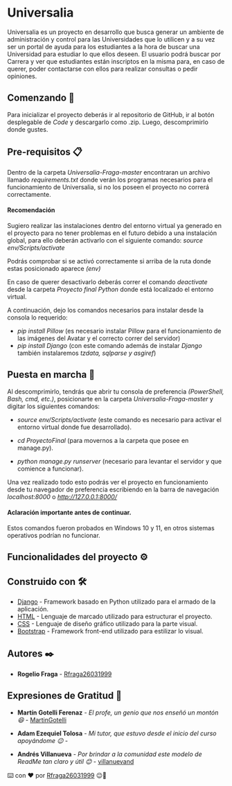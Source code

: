 # Universalia

Universalia es un proyecto en desarrollo que busca generar un ambiente de administración y control para las Universidades que lo utilicen y a su vez ser un portal de ayuda para los estudiantes a la hora de buscar una Universidad para estudiar lo que ellos deseen. El usuario podrá buscar por Carrera y ver que estudiantes están inscriptos en la misma para, en caso de querer, poder contactarse con ellos para realizar consultas o pedir opiniones.


## Comenzando 🚀

Para inicializar el proyecto deberás ir al repositorio de GitHub, ir al botón desplegable de _Code_ y descargarlo como .zip. Luego, descomprimirlo donde gustes.

## Pre-requisitos 📋

Dentro de la carpeta _Universalia-Fraga-master_ encontraran un archivo llamado _requirements.txt_ donde verán los programas necesarios para el funcionamiento de Universalia, si no los poseen el proyecto no correrá correctamente.

#### Recomendación
Sugiero realizar las instalaciones dentro del entorno virtual ya generado en el proyecto para no tener problemas en el futuro debido a una instalación global, para ello deberán activarlo con el siguiente comando:
_source env/Scripts/activate_

Podrás comprobar si se activó correctamente si arriba de la ruta donde estas posicionado aparece _(env)_

En caso de querer desactivarlo deberás correr el comando _deactivate_ desde la carpeta _Proyecto final Python_ donde está localizado el entorno virtual.

A continuación, dejo los comandos necesarios para instalar desde la consola lo requerido:

- _pip install Pillow_ (es necesario instalar Pillow para el funcionamiento de las imágenes del Avatar y el correcto correr del servidor)
- _pip install Django_ (con este comando además de instalar _Django_ también instalaremos _tzdata, sqlparse y asgiref_)

## Puesta en marcha 🔧

Al descomprimirlo, tendrás que abrir tu consola de preferencia _(PowerShell, Bash, cmd, etc.)_, posicionarte en la carpeta _Universalia-Fraga-master_ y digitar los siguientes comandos:

- _source env/Scripts/activate_ (este comando es necesario para activar el entorno virtual donde fue desarrollado).

- _cd ProyectoFinal_ (para movernos a la carpeta que posee en manage.py).

- _python manage.py runserver_ (necesario para levantar el servidor y que comience a funcionar).

Una vez realizado todo esto podrás ver el proyecto en funcionamiento desde tu navegador de preferencia escribiendo en la barra de navegación _localhost:8000_ o _http://127.0.0.1:8000/_

#### Aclaración importante antes de continuar.
Estos comandos fueron probados en Windows 10 y 11, en otros sistemas operativos podrían no funcionar.

## Funcionalidades del proyecto ⚙️


## Construido con 🛠️

* [Django](https://www.djangoproject.com/) - Framework basado en Python utilizado para el armado de la aplicación.
* [HTML](https://developer.mozilla.org/es/docs/Web/HTML) - Lenguaje de marcado utilizado para estructurar el proyecto.
* [CSS](https://developer.mozilla.org/es/docs/Web/CSS) - Lenguaje de diseño gráfico utilizado para la parte visual.
* [Bootstrap](https://getbootstrap.com/) - Framework front-end utilizado para estilizar lo visual.

## Autores ✒️
* **Rogelio Fraga** - [Rfraga26031999](https://github.com/Rfraga26031999)

## Expresiones de Gratitud 🎁

* **Martín Gotelli Ferenaz** - *El profe, un genio que nos enseñó un montón 😄* - [MartinGotelli](https://github.com/MartinGotelli)

* **Adam Ezequiel Tolosa** - *Mi tutor, que estuvo desde el inicio del curso apoyándome 😉* - []()

* **Andrés Villanueva** - *Por brindar a la comunidad este modelo de ReadMe tan claro y útil 😊* - [villanuevand](https://github.com/villanuevand)

⌨️ con ❤️ por [Rfraga26031999](https://github.com/Rfraga26031999) 😉👋
